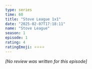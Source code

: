 ```yaml
---
type: series
time: 60
title: "Stove League 1x1"
date: "2025-02-07T17:18:11"
name: "Stove League"
season: 1
episode: 1
rating: 4
ratingEmoji: ⭐️⭐️⭐️⭐️
---
```


*[No review was written for this episode]*
